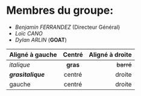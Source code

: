 # Membres du groupe:
- *Benjamin FERRANDEZ* (Directeur Général)
- *Loïc CANO*
- *Dylan ARLIN* (**GOAT**)


| Aligné à gauche  |     Centré      | Aligné à droite |
| :--------------- |:---------------:| --------------: |
|  _italique_      |   **gras**      |  ~~barré~~      |
|**_grasitalique_**| centré          |    droite       |
|  gauche          | centré          |     droite      |
